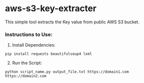 # aws-s3-key-extracter
This simple tool extracts the Key value from public AWS S3 bucket.

### Instructions to Use:

1. Install Dependencies:
```
pip install requests beautifulsoup4 lxml
```

2. Run the Script:
```
python script_name.py output_file.txt https://domain1.com https://domain2.com
```
